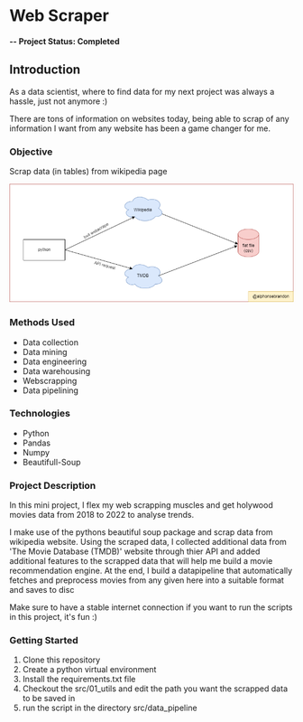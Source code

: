 # Web Scraper

#### -- Project Status: Completed

## Introduction

As a data scientist, where to find data for my next project was always a hassle, just not anymore :)

There are tons of information on websites today, being able to scrap of any information I want from any website has been a game changer for me.

### Objective

Scrap data (in tables) from wikipedia page

![1668891788973](image/README/1668891788973.png)

### Methods Used

* Data collection
* Data mining
* Data engineering
* Data warehousing
* Webscrapping
* Data pipelining

### Technologies

* Python
* Pandas
* Numpy
* Beautifull-Soup

### Project Description

In this mini project, I flex my web scrapping muscles and get holywood movies data from 2018 to 2022 to analyse trends.

I make use of the pythons beautiful soup package and scrap data from wikipedia website. Using the scraped data, I collected additional data from 'The Movie Database (TMDB)' website through thier API and added additional features to the scrapped data that will help me build a movie recommendation engine. At the end, I build a datapipeline that automatically fetches and preprocess movies from any given here into a suitable format and saves to disc

Make sure to have a stable internet connection if you want to run the scripts in this project, it's fun :)

### Getting Started

1. Clone this repository
2. Create a python virtual environment
3. Install the requirements.txt file
4. Checkout the src/01_utils and edit the path you want the scrapped data to be saved in
5. run the script in the directory src/data_pipeline
